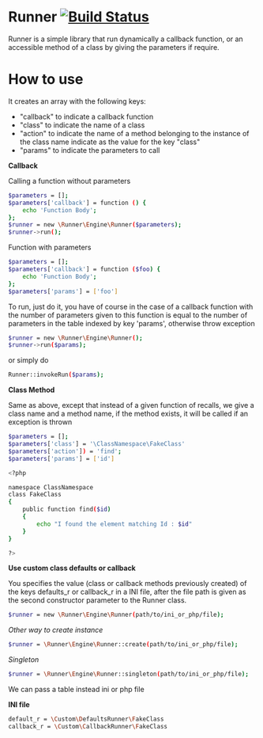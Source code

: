 # Runner [![Build Status](https://travis-ci.org/Kanfa/Runner.svg?branch=master)](https://travis-ci.org/Kanfa/Runner)
Runner is a simple library that run dynamically a callback function, or an accessible method of a class by giving the parameters if require.

# How to use

It creates an array with the following keys:
- "callback" to indicate a callback function
- "class" to indicate the name of a class
- "action" to indicate the name of a method belonging to the instance of the class name indicate as the value for the key "class"
- "params" to indicate the parameters to call

**Callback**

Calling a function without parameters
```sh
$parameters = [];
$parameters['callback'] = function () {
    echo 'Function Body';
};
$runner = new \Runner\Engine\Runner($parameters);
$runner->run();
```
Function with parameters
```sh
$parameters = [];
$parameters['callback'] = function ($foo) {
    echo 'Function Body';
};
$parameters['params'] = ['foo']
```

To run, just do it, you have of course in the case of a callback function with the number of parameters given to this function is equal to the number of parameters in the table indexed by key 'params', otherwise throw exception

```sh
$runner = new \Runner\Engine\Runner();
$runner->run($params);
```
or simply do

```sh
Runner::invokeRun($params);
```

**Class Method**

Same as above, except that instead of a given function of recalls, we give a class name and a method name, if the method exists, it will be called if an exception is thrown
```sh
$parameters = [];
$parameters['class'] = '\ClassNamespace\FakeClass'
$parameters['action']) = 'find';
$parameters['params'] = ['id']

<?php

namespace ClassNamespace
class FakeClass
{
    public function find($id)
    {
        echo "I found the element matching Id : $id"
    }
}

?>
```

**Use custom class defaults or callback**

You specifies the value (class or callback methods previously created) of the keys defaults_r or callback_r in a INI file, after the file path is given as the second constructor parameter to the Runner class.
```sh
$runner = new \Runner\Engine\Runner(path/to/ini_or_php/file);
````

_Other way to create instance_
```sh
$runner = \Runner\Engine\Runner::create(path/to/ini_or_php/file);
````


_Singleton_
```sh
$runner = \Runner\Engine\Runner::singleton(path/to/ini_or_php/file);
````

We can pass a table instead ini or php file

**INI file**
```sh
default_r = \Custom\DefaultsRunner\FakeClass
callback_r = \Custom\CallbackRunner\FakeClass
````


